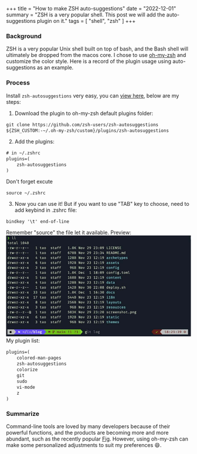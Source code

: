 +++
title = "How to make ZSH auto-suggestions"
date = "2022-12-01"
summary = "ZSH is a very popular shell. This post we will add the auto-suggestions plugin on it."
tags = [
    "shell",
    "zsh"
]
+++

### Background
ZSH is a very popular Unix shell built on top of bash, and the Bash shell will ultimately be dropped from the macos core. I chose to use [oh-my-zsh](https://ohmyz.sh/#install) and customize the color style. Here is a record of the plugin usage using auto-suggestions as an example.
### Process
Install ```zsh-autosuggestions``` very easy, you can [view here](https://github.com/zsh-users/zsh-autosuggestions/blob/master/INSTALL.md), below are my steps:
1. Download the plugin to oh-my-zsh default plugins folder:
```shell
git clone https://github.com/zsh-users/zsh-autosuggestions ${ZSH_CUSTOM:-~/.oh-my-zsh/custom}/plugins/zsh-autosuggestions
```
2. Add the plugins:
```shell
# in ~/.zshrc
plugins=( 
    zsh-autosuggestions
)
```
Don't forget excute 
```shell
source ~/.zshrc
```
3. Now you can use it! But if you want to use "TAB" key to choose, need to add keybind in .zshrc file:
```shell
bindkey '\t' end-of-line
```
Remember "source" the file let it available.
Preview:
![preview](https://raw.githubusercontent.com/Partoo/blog/main/static/images/terminal.jpg)
My plugin list:
```shell
plugins=(
    colored-man-pages
    zsh-autosuggestions
    colorize
    git
    sudo
    vi-mode
    z
)
```
### Summarize
Command-line tools are loved by many developers because of their powerful functions, and the products are becoming more and more abundant, such as the recently popular [Fig](https://fig.io/). However, using oh-my-zsh can make some personalized adjustments to suit my preferences 😄.

